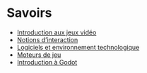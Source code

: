 # Savoirs

<!-- start-replace-subnav depth=1  -->
* [Introduction aux jeux vidéo](/02-savoirs/01-intro-jeux-video/)
* [Notions d’interaction](/02-savoirs/02-notions-interactions/)
* [Logiciels et environnement technologique](/02-savoirs/03-logiciels/)
* [Moteurs de jeu](/02-savoirs/04-moteurs-de-jeu/)
* [Introduction à Godot](/02-savoirs/05-intro-godot/)
<!-- end-replace-subnav -->

